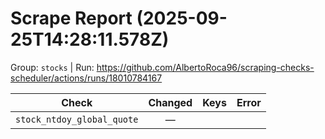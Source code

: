 # Scrape Report (2025-09-25T14:28:11.578Z)

Group: `stocks`  |  Run: https://github.com/AlbertoRoca96/scraping-checks-scheduler/actions/runs/18010784167

| Check | Changed | Keys | Error |
|---|:---:|:--|:--|
| `stock_ntdoy_global_quote` | — |  |  |
